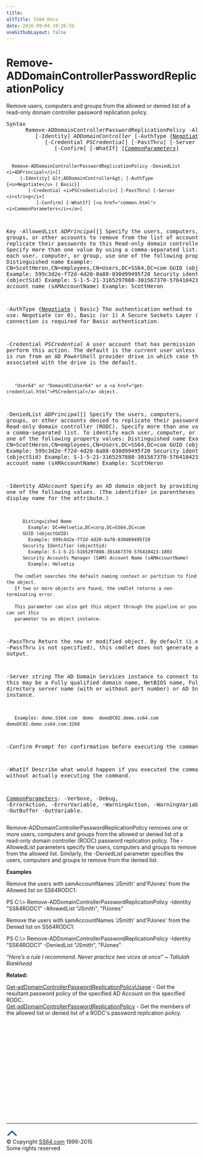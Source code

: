 ```yaml
---
title:
altTitle: SS64 Docs
date: 2016-09-04 19:26:55
useGithubLayout: false
---
```

<!-- #BeginLibraryItem "/Library/head_ps.lbi" --><!-- #EndLibraryItem --><h1>Remove-ADDomainControllerPasswordReplicationPolicy</h1> 
<p>Remove users, computers and groups from the allowed or denied list of a read-only domain controller password replication policy.</p>
<pre>Syntax
      Remove-ADDomainControllerPasswordReplicationPolicy -AllowedList <i>ADPrincipal</i>[]
         [-Identity] <i>ADDomainController </i>[-AuthType {<u>Negotiate</u> | Basic}]
            [-Credential <i>PSCredential</i>] [-PassThru] [-Server <i>string</i>]
               [-Confirm] [-WhatIf] [<a href="common.html"><i>CommonParameters</i></a>]

      Remove-ADDomainControllerPasswordReplicationPolicy -DeniedList <i>ADPrincipal</i>[]
         [-Identity] &lt;ADDomainController&gt; [-AuthType {<u>Negotiate</u> | Basic}]
            [-Credential <i>PSCredential</i>] [-PassThru] [-Server <i>string</i>]
               [-Confirm] [-WhatIf] [<a href="common.html"><i>CommonParameters</i></a>]

Key
   -AllowedList <i>ADPrincipal</i>[]
       Specify the users, computers, groups, or other accounts to remove from the list of 
       accounts allowed to replicate their passwords to this Read-only domain controller (RODC).
       Specify more than one value by using a comma-separated list.
       To identify each user, computer, or group, use one of the following property values:
          Distinguished name
              Example:  CN=ScottHeron,CN=employees,CN=Users,DC=SS64,DC=com
          GUID  (objectGUID)
              Example:  599c3d2e-f72d-4d20-8a88-030d99495f20
          Security identifier (objectSid)
              Example:  S-1-5-21-3165297888-301567370-576410423-1103
          SAM account name (sAMAccountName)
              Example:  ScottHeron

   -AuthType {<u>Negotiate</u> | Basic}
       The authentication method to use: Negotiate (or 0), Basic (or 1)
       A Secure Sockets Layer (SSL) connection is required for Basic authentication.

   -Credential <i>PSCredential</i>
       A user account that has permission to perform this action.
       The default is the current user unless the cmdlet is run from an AD PowerShell provider drive
       in which case the account associated with the drive is the default.

       "User64" or "Domain01\User64" or a <a href="get-credential.html">PSCredential</a> object.

   -DeniedList <i>ADPrincipal</i>[]
       Specify the users, computers, groups, or other accounts denied to replicate
       their passwords this Read-only domain controller (RODC).
       Specify more than one value by using a comma-separated list.
       To identify each user, computer, or group, use one of the following property values:
          Distinguished name
              Example:  CN=ScottHeron,CN=employees,CN=Users,DC=SS64,DC=com
          GUID  (objectGUID)
              Example:  599c3d2e-f72d-4d20-8a88-030d99495f20
          Security identifier (objectSid)
              Example:  S-1-5-21-3165297888-301567370-576410423-1103
          SAM account name (sAMAccountName)
              Example:  ScottHeron

   -Identity <i>ADAccount</i>
       Specify an AD domain object by providing one of the following values.
       (The identifier in parentheses is the LDAP display name for the attribute.)

          Distinguished Name 
            Example: DC=Helvetia,DC=corp,DC=SS64,DC=com 
          GUID (objectGUID) 
            Example: 599c4d2e-f72d-4d20-8a78-030d69495f20
          Security Identifier (objectSid) 
            Example: S-1-5-21-5165297888-301467370-576410423-1803
          Security Accounts Manager (SAM) Account Name (sAMAccountName)
            Example: Helvetia

       The cmdlet searches the default naming context or partition to find the object.
       If two or more objects are found, the cmdlet returns a non-terminating error.

       This parameter can also get this object through the pipeline or you can set this
       parameter to an object instance.

   -PassThru
       Return the new or modified object.
       By default (i.e. if -PassThru is not specified), this cmdlet does not generate any output.

   -Server <i>string</i>
       The AD Domain Services instance to connect to, this may be a Fully qualified domain name,
       NetBIOS name, Fully qualified directory server name (with or without port number) or AD Snapshot instance.

       Examples: demo.SS64.com  demo  demoDC02.demo.ss64.com  demoDC02.demo.ss64.com:3268

   -Confirm
       Prompt for confirmation before executing the command.

   -WhatIf
       Describe what would happen if you executed the command, without actually executing the command.

   <a href="common.html">CommonParameters</a>:
       -Verbose, -Debug, -ErrorAction, -ErrorVariable, -WarningAction, -WarningVariable,
       -OutBuffer -OutVariable.</pre>
<p>Remove-ADDomainControllerPasswordReplicationPolicy  removes one or more users, computers and groups from 
the allowed or denied list of a read-only domain controller (RODC) password replication policy. The <span class="code">-AllowedList</span> parameters specify the users, computers and groups to remove from the allowed list. Similarly, the <span class="code">-DeniedList</span> parameter specifies the users, computers and groups to remove from the denied list.</p>
<p><b>Examples</b></p>
<p>Remove the users with samAccountNames 'JSmith' and'PJones' from the Allowed list on SS64RODC1:</p>
<p><span class="code">PS C:\&gt; Remove-ADDomainControllerPasswordReplicationPolicy -Identity "SS64RODC1" -AllowedList "JSmith", "PJones"</span></p>
<p>Remove the users with samAccountNames 'JSmith' and'PJones' from the Denied list on SS64RODC1:</p>
<p><span class="code">PS C:\&gt; Remove-ADDomainControllerPasswordReplicationPolicy -Identity "SS64RODC1" -DeniedList "JSmith", "PJones"</span></p>
<p class="quote"><i>“Here’s a rule I recommend. Never practice two vices at once” ~ Tallulah Bankhead</i></p>
<p><b>Related:</b></p>
<p><a href="get-adomaincontrollerpasswordreplicationpolicyusage.html">Get-adDomainControllerPasswordReplicationPolicyUsage</a> - Get the resultant password policy of the specified AD Account on the specified RODC.<br>
<a href="get-adomaincontrollerpasswordreplicationpolicy.html">Get-adDomainControllerPasswordReplicationPolicy</a>  - Get the members of the allowed list or denied list of a RODC's password replication policy.</p><!-- #BeginLibraryItem "/Library/foot_ps.lbi" --><p>
<!-- PowerShell300 -->
<ins class="adsbygoogle" style="display:inline-block;width:300px;height:250px" data-ad-client="ca-pub-6140977852749469" data-ad-slot="6253539900"></ins>
<script>
(adsbygoogle = window.adsbygoogle || []).push({});
</script></p>
<hr>
<div id="bl" class="footer"><a href="remove-addomaincontrollerpasswordreplicationpolicy.html#"><img src="../images/top.png" width="30" height="22" alt="Back to the Top"></a></div>
<div id="br" class="footer, tagline">© Copyright <a href="http://ss64.com/">SS64.com</a> 1999-2015<br>
Some rights reserved</div><!-- #EndLibraryItem -->

